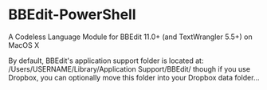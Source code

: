 # BBEdit-PowerShell

A Codeless Language Module for BBEdit 11.0+ (and TextWrangler 5.5+) on MacOS X

By default, BBEdit's application support folder is located at: 
/Users/USERNAME/Library/Application Support/BBEdit/ though if you use Dropbox, 
you can optionally move this folder into your Dropbox data folder...